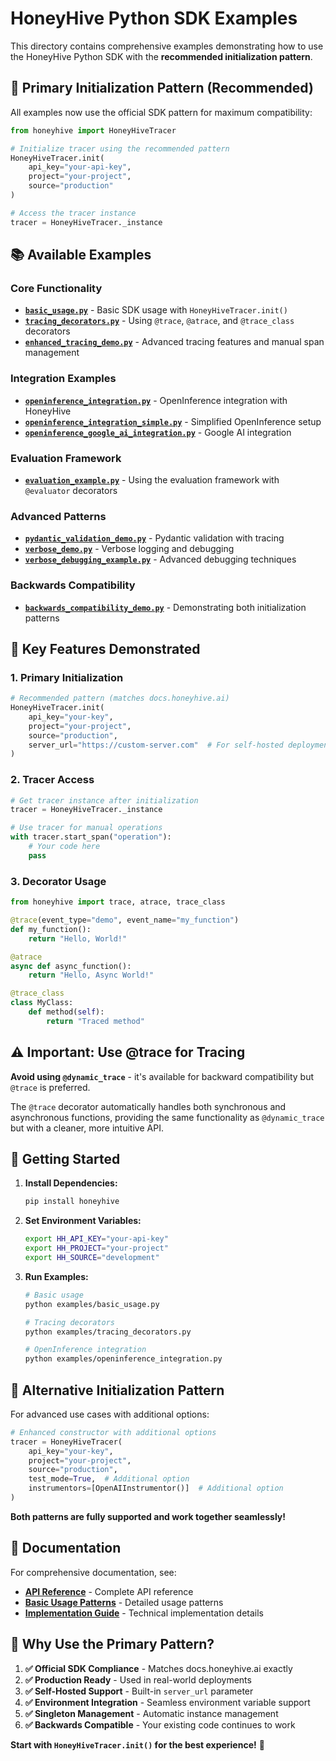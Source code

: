 # HoneyHive Python SDK Examples

This directory contains comprehensive examples demonstrating how to use the HoneyHive Python SDK with the **recommended initialization pattern**.

## 🚀 **Primary Initialization Pattern (Recommended)**

All examples now use the official SDK pattern for maximum compatibility:

```python
from honeyhive import HoneyHiveTracer

# Initialize tracer using the recommended pattern
HoneyHiveTracer.init(
    api_key="your-api-key",
    project="your-project",
    source="production"
)

# Access the tracer instance
tracer = HoneyHiveTracer._instance
```

## 📚 **Available Examples**

### **Core Functionality**
- **[`basic_usage.py`](basic_usage.py)** - Basic SDK usage with `HoneyHiveTracer.init()`
- **[`tracing_decorators.py`](tracing_decorators.py)** - Using `@trace`, `@atrace`, and `@trace_class` decorators
- **[`enhanced_tracing_demo.py`](enhanced_tracing_demo.py)** - Advanced tracing features and manual span management

### **Integration Examples**
- **[`openinference_integration.py`](openinference_integration.py)** - OpenInference integration with HoneyHive
- **[`openinference_integration_simple.py`](openinference_integration_simple.py)** - Simplified OpenInference setup
- **[`openinference_google_ai_integration.py`](openinference_google_ai_integration.py)** - Google AI integration

### **Evaluation Framework**
- **[`evaluation_example.py`](evaluation_example.py)** - Using the evaluation framework with `@evaluator` decorators

### **Advanced Patterns**
- **[`pydantic_validation_demo.py`](pydantic_validation_demo.py)** - Pydantic validation with tracing
- **[`verbose_demo.py`](verbose_demo.py)** - Verbose logging and debugging
- **[`verbose_debugging_example.py`](verbose_debugging_example.py)** - Advanced debugging techniques

### **Backwards Compatibility**
- **[`backwards_compatibility_demo.py`](backwards_compatibility_demo.py)** - Demonstrating both initialization patterns

## 🔧 **Key Features Demonstrated**

### **1. Primary Initialization**
```python
# Recommended pattern (matches docs.honeyhive.ai)
HoneyHiveTracer.init(
    api_key="your-key",
    project="your-project",
    source="production",
    server_url="https://custom-server.com"  # For self-hosted deployments
)
```

### **2. Tracer Access**
```python
# Get tracer instance after initialization
tracer = HoneyHiveTracer._instance

# Use tracer for manual operations
with tracer.start_span("operation"):
    # Your code here
    pass
```

### **3. Decorator Usage**
```python
from honeyhive import trace, atrace, trace_class

@trace(event_type="demo", event_name="my_function")
def my_function():
    return "Hello, World!"

@atrace
async def async_function():
    return "Hello, Async World!"

@trace_class
class MyClass:
    def method(self):
        return "Traced method"
```

## ⚠️ **Important: Use @trace for Tracing**

**Avoid using `@dynamic_trace`** - it's available for backward compatibility but `@trace` is preferred.

The `@trace` decorator automatically handles both synchronous and asynchronous functions, providing the same functionality as `@dynamic_trace` but with a cleaner, more intuitive API.

## 🎯 **Getting Started**

1. **Install Dependencies:**
   ```bash
   pip install honeyhive
   ```

2. **Set Environment Variables:**
   ```bash
   export HH_API_KEY="your-api-key"
   export HH_PROJECT="your-project"
   export HH_SOURCE="development"
   ```

3. **Run Examples:**
   ```bash
   # Basic usage
   python examples/basic_usage.py
   
   # Tracing decorators
   python examples/tracing_decorators.py
   
   # OpenInference integration
   python examples/openinference_integration.py
   ```

## 🔄 **Alternative Initialization Pattern**

For advanced use cases with additional options:

```python
# Enhanced constructor with additional options
tracer = HoneyHiveTracer(
    api_key="your-key",
    project="your-project",
    source="production",
    test_mode=True,  # Additional option
    instrumentors=[OpenAIInstrumentor()]  # Additional option
)
```

**Both patterns are fully supported and work together seamlessly!**

## 📖 **Documentation**

For comprehensive documentation, see:
- **[API Reference](../docs/API_REFERENCE.md)** - Complete API reference
- **[Basic Usage Patterns](../docs/examples/BASIC_USAGE_PATTERNS.md)** - Detailed usage patterns
- **[Implementation Guide](../docs/IMPLEMENTATION_GUIDE.md)** - Technical implementation details

## 🚀 **Why Use the Primary Pattern?**

1. **✅ Official SDK Compliance** - Matches docs.honeyhive.ai exactly
2. **✅ Production Ready** - Used in real-world deployments
3. **✅ Self-Hosted Support** - Built-in `server_url` parameter
4. **✅ Environment Integration** - Seamless environment variable support
5. **✅ Singleton Management** - Automatic instance management
6. **✅ Backwards Compatible** - Your existing code continues to work

**Start with `HoneyHiveTracer.init()` for the best experience!** 🎯
